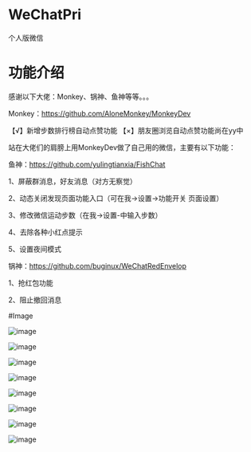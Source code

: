 # WeChatPri
个人版微信

# 功能介绍
感谢以下大佬：Monkey、锅神、鱼神等等。。。

Monkey：https://github.com/AloneMonkey/MonkeyDev

【√】新增步数排行榜自动点赞功能
【×】朋友圈浏览自动点赞功能尚在yy中

站在大佬们的肩膀上用MonkeyDev做了自己用的微信，主要有以下功能：

鱼神：https://github.com/yulingtianxia/FishChat

1、屏蔽群消息，好友消息（对方无察觉）

2、动态关闭发现页面功能入口（可在我->设置->功能开关 页面设置）

3、修改微信运动步数（在我->设置-中输入步数）

4、去除各种小红点提示

5、设置夜间模式




锅神：https://github.com/buginux/WeChatRedEnvelop

1、抢红包功能

2、阻止撤回消息


#Image

 ![image](https://github.com/Lorwy/WeChatPri/blob/master/WeChatPri/Image/WX20170818-155037.png)

 ![image](https://github.com/Lorwy/WeChatPri/blob/master/WeChatPri/Image/WX20170818-155604.PNG)

 ![image](https://github.com/Lorwy/WeChatPri/blob/master/WeChatPri/Image/WX20170818-155713.PNG)

 ![image](https://github.com/Lorwy/WeChatPri/blob/master/WeChatPri/Image/WX20170818-155751.PNG)

 ![image](https://github.com/Lorwy/WeChatPri/blob/master/WeChatPri/Image/WX20170818-155824.PNG)

 ![image](https://github.com/Lorwy/WeChatPri/blob/master/WeChatPri/Image/WX20170818-155905.PNG)

 ![image](https://github.com/Lorwy/WeChatPri/blob/master/WeChatPri/Image/WX20170818-155941.PNG)

 ![image](https://github.com/Lorwy/WeChatPri/blob/master/WeChatPri/Image/WX20170818-160010.PNG)
